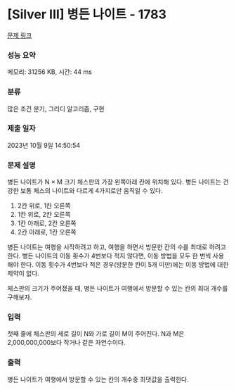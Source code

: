 # [Silver III] 병든 나이트 - 1783 

[문제 링크](https://www.acmicpc.net/problem/1783) 

### 성능 요약

메모리: 31256 KB, 시간: 44 ms

### 분류

많은 조건 분기, 그리디 알고리즘, 구현

### 제출 일자

2023년 10월 9일 14:50:54

### 문제 설명

<p>병든 나이트가 N × M 크기 체스판의 가장 왼쪽아래 칸에 위치해 있다. 병든 나이트는 건강한 보통 체스의 나이트와 다르게 4가지로만 움직일 수 있다.</p>

<ol>
	<li>2칸 위로, 1칸 오른쪽</li>
	<li>1칸 위로, 2칸 오른쪽</li>
	<li>1칸 아래로, 2칸 오른쪽</li>
	<li>2칸 아래로, 1칸 오른쪽</li>
</ol>

<p>병든 나이트는 여행을 시작하려고 하고, 여행을 하면서 방문한 칸의 수를 최대로 하려고 한다. 병든 나이트의 이동 횟수가 4번보다 적지 않다면, 이동 방법을 모두 한 번씩 사용해야 한다. 이동 횟수가 4번보다 적은 경우(방문한 칸이 5개 미만)에는 이동 방법에 대한 제약이 없다.</p>

<p>체스판의 크기가 주어졌을 때, 병든 나이트가 여행에서 방문할 수 있는 칸의 최대 개수를 구해보자.</p>

### 입력 

 <p>첫째 줄에 체스판의 세로 길이 N와 가로 길이 M이 주어진다. N과 M은 2,000,000,000보다 작거나 같은 자연수이다.</p>

### 출력 

 <p>병든 나이트가 여행에서 방문할 수 있는 칸의 개수중 최댓값을 출력한다.</p>

